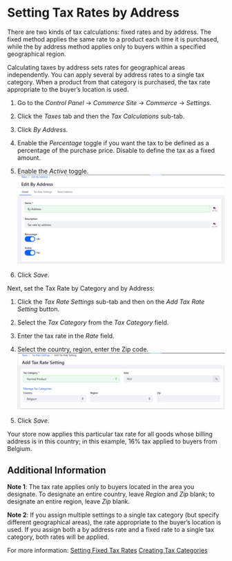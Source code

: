 # Setting Tax Rates by Address 
There are two kinds of tax calculations: fixed rates and by address. The fixed method applies the same rate to a product each time it is purchased, while the by address method applies only to buyers within a specified geographical region.

Calculating taxes by address sets rates for geographical areas independently. You can apply several by address rates to a single tax category. When a product from that category is purchased, the tax rate appropriate to the buyer’s location is used. 

1. Go to the _Control Panel_ → _Commerce Site_ → _Commerce_ → _Settings_.     
1. Click the _Taxes_ tab and then the _Tax Calculations_ sub-tab.    
1. Click _By Address_.    
1. Enable the _Percentage_ toggle if you want the tax to be defined as a percentage of the purchase price. Disable to define the tax as a fixed amount.
1. Enable the _Active_ toggle.    
    <img src="./images/01.png" width="700px">

1. Click _Save_.

Next, set the Tax Rate by Category and by Address:
1. Click the _Tax Rate Settings_ sub-tab and then on the _Add Tax Rate Setting_ button.    
1. Select the _Tax Category_ from the _Tax Category_ field.    
1. Enter the tax rate in the _Rate_ field.    
1. Select the country, region, enter the Zip code.     
	<img src="./images/02.png" width="700px">

1.  Click _Save_.

Your store now applies this particular tax rate for all goods whose billing address is in this country; in this example, 16% tax applied to buyers from Belgium. 

## Additional Information
**Note 1**: The tax rate applies only to buyers located in the area you designate. To designate an entire country, leave _Region_ and _Zip_ blank; to designate an entire region, leave _Zip_ blank.

**Note 2**: If you assign multiple settings to a single tax category (but specify different geographical areas), the rate appropriate to the buyer’s location is used. If you assign both a by address rate and a fixed rate to a single tax category, both rates will be applied.

For more information:
[Setting Fixed Tax Rates]()
[Creating Tax Categories]()